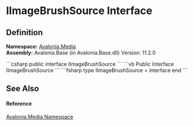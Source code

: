 # IImageBrushSource Interface




## Definition
**Namespace:** <a href="N_Avalonia_Media">Avalonia.Media</a>  
**Assembly:** Avalonia.Base (in Avalonia.Base.dll) Version: 11.2.0

<Tabs groupId="api-code-preview">
<TabItem value="csharp" label="C#">
```csharp
public interface IImageBrushSource
```
</TabItem>
<TabItem value="vb" label="VB">
```vb
Public Interface IImageBrushSource
```
</TabItem>
<TabItem value="fsharp" label="F#">
```fsharp
type IImageBrushSource = interface end
```
</TabItem>
</Tabs>



## See Also


#### Reference
<a href="N_Avalonia_Media">Avalonia.Media Namespace</a>  
